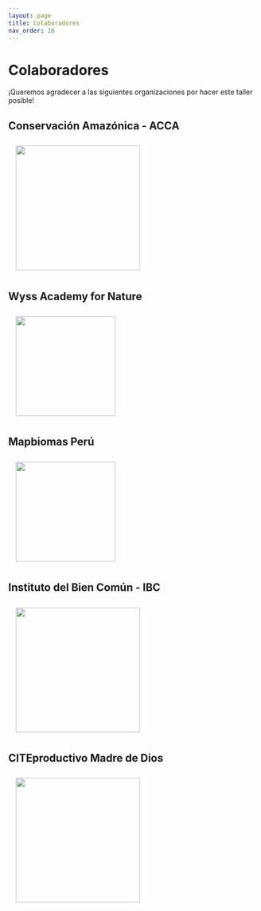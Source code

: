```yaml
---
layout: page
title: Colaboradores
nav_order: 16
---
```


# Colaboradores
¡Queremos agradecer a las siguientes organizaciones por hacer este taller posible!

## Conservación Amazónica - ACCA
<img align="center" src="https://www.amazonconservation.org/wp-content/uploads/2021/07/logo-ACCA-secundario-300x123.png" hspace="15" vspace="10" width="250">

## Wyss Academy for Nature
<img align="center" src="https://static.wixstatic.com/media/7a4d56_b9a6e6fb6a034f61aff2a2c32b8ad07d~mv2.png/v1/fill/w_150,h_142,al_c,q_85,usm_0.66_1.00_0.01,enc_avif,quality_auto/WA_Main_logo%404x.png" hspace="15" vspace="10" width="200">

## Mapbiomas Perú
<img align="center" src="https://peru.mapbiomas.org/wp-content/uploads/sites/14/2024/03/mapbiomas-peru.png" hspace="15" vspace="10" width="200">

## Instituto del Bien Común - IBC
<img align="center" src="https://ibcperu.org/wp-content/uploads/2019/12/logo-300x130.png" hspace="15" vspace="10" width="250">

## CITEproductivo Madre de Dios
<img align="center" src="https://www.gob.pe/rails/active_storage/representations/redirect/eyJfcmFpbHMiOnsiZGF0YSI6MjU2NDg0LCJwdXIiOiJibG9iX2lkIn19--86fc8b41db3519a8c0d476c2cd211462c0eb1241/eyJfcmFpbHMiOnsiZGF0YSI6eyJmb3JtYXQiOiJwbmciLCJyZXNpemVfdG9fbGltaXQiOltudWxsLDQ4XX0sInB1ciI6InZhcmlhdGlvbiJ9fQ==--830247c4bafe7cadca50817d8559bf1a09e3aa28/CITEprod-Madre-de-Dios.png" hspace="15" vspace="10" width="250">
